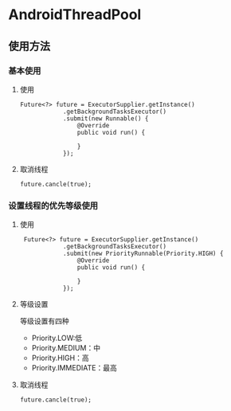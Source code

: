 # AndroidThreadPool

## 使用方法

### 基本使用

1. 使用
	
	``` android
	Future<?> future = ExecutorSupplier.getInstance()
                .getBackgroundTasksExecutor()
                .submit(new Runnable() {
                    @Override
                    public void run() {

                    }
                });
	```

2. 取消线程

	```android
	future.cancle(true);
	```

### 设置线程的优先等级使用

1. 使用

	``` android
	 Future<?> future = ExecutorSupplier.getInstance()
	            .getBackgroundTasksExecutor()
	            .submit(new PriorityRunnable(Priority.HIGH) {
	                @Override
	                public void run() {
	                    
	                }
	            });
	```

2. 等级设置

	等级设置有四种

	* Priority.LOW:低
	* Priority.MEDIUM：中
	* Priority.HIGH：高
	* Priority.IMMEDIATE：最高

3. 取消线程

	```android
	future.cancle(true);
	```

